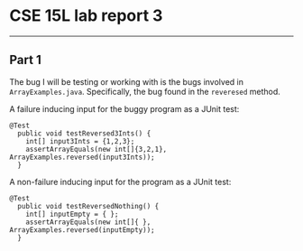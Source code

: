 # CSE 15L lab report 3
---

## **Part 1**

The bug I will be testing or working with is the bugs involved in `ArrayExamples.java`. Specifically, the bug found in the `reveresed` method.

A failure inducing input for the buggy program as a JUnit test:
```
@Test
  public void testReversed3Ints() {
    int[] input3Ints = {1,2,3};
    assertArrayEquals(new int[]{3,2,1}, ArrayExamples.reversed(input3Ints));
  }
```
A non-failure inducing input for the program as a JUnit test:
```
@Test
  public void testReversedNothing() {
    int[] inputEmpty = { };
    assertArrayEquals(new int[]{ }, ArrayExamples.reversed(inputEmpty));
  }
```
